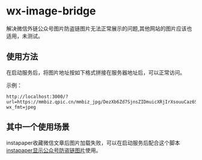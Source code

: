 # wx-image-bridge

解决微信外链公众号图片防盗链图片无法正常展示的问题,其他网站的图片应该也适用，未测试。

## 使用方法

在启动服务后，将图片地址按如下格式拼接在服务器地址后，可以正常访问。

示例：

```
http://localhost:3000/?url=https://mmbiz.qpic.cn/mmbiz_jpg/DezXb6Zd7SjnsZIDmuicXRjIrXsouuCaz6Sa82UBFQiar22j8VSrO1qu41HibTyJXkVCL8X9ib6Fy4N1leU0k904KA/640?wx_fmt=jpeg
```


## 其中一个使用场景

instapaper收藏微信文章后图片加载失败，可以在启动服务后配合这个脚本[instapaper显示公众号防盗链图片](https://greasyfork.org/zh-CN/scripts/419374-instapaper%E6%98%BE%E7%A4%BA%E5%85%AC%E4%BC%97%E5%8F%B7%E9%98%B2%E7%9B%97%E9%93%BE%E5%9B%BE%E7%89%87)使用。